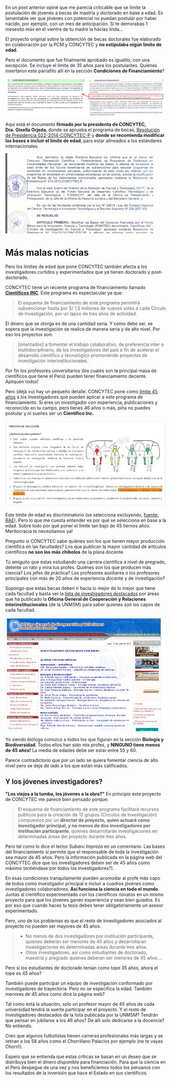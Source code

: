 En un post anterior opiné que me parecía criticable que se limite la
postulación de jóvenes a becas de mastría y doctorado en base a edad. Es
lamentable ver que jóvenes con potencial no puedan postular por haber
nacido, por ejemplo, con un mes de anticipación. Si te demorabas 1
mesesito más en el vientre de tu madre la hacías linda...

El proyecto original sobre la obtención de becas doctorales fue
elaborado en colaboración por la PCM y CONCYTEC y **no estipulaba nigún
límite de edad**.

Pero el documento que fue finalmente aprobado es igualito, con una
excepción. Se incluye el límite de 35 años para los postulantes. Quiénes
insertaron este parrafito allí en la sección **Condiciones de
Financiamiento**?

![Bases para las becas, antes y despúes (click para ampliar)](images/concy3.png)

Aquí está el documento **firmado por la presidenta de CONCYTEC,
Dra. Gisella Orjeda**, donde se aprueba el programa de becas,
[Resolución de Presidencia
022-2014-CONCYTEC-P](http://portal.concytec.gob.pe/images/stories/images2014/portal/areas-institucion/fondecyt/cienciactiva/rp_022_2014_p.pdf) y
**donde se recomienda modificar las bases e incluir el límite de edad**,
para estar alineados a los estándares internacionales.

![Fuente CONCYTEC.](images/concy4.png)

Más malas noticias
==================

Pero los límites de edad que pone CONCYTEC también afecta a los
investigadores curtidos y experimentados que ya tienen doctorado y
post-doctorado.

CONCYTEC tiene un reciente programa de financiamiento llamado
[**Científicos
INC**](http://portal.concytec.gob.pe/index.php/fondecyt-becas/cienciactiva/cientificos-inc-subvenciones-para-formacion-de-circulos-de-investigacion-en-ciencia-y-tecnologia.html).
Este programa es espectacular ya que:

> El esquema de financiamiento de este programa permitirá subvencionar
> hasta por S/ 1,5 millones de nuevos soles a cada Círculo de
> Investigación, por un lapso de tres años de actividad.

El dinero que se otorga es de una cantidad seria. Y como debe ser, se
espera que la investigación se realice de manera seria y de alto nivel.
Por eso los proyectos son:

> [orientados] a fomentar el trabajo colaborativo, de preferencia inter
> o multidisciplinario, de los investigadores del país a fin de acelerar
> el desarrollo científico y tecnológico promoviendo proyectos de
> investigación interinstitucionales.

Por fin los profesores universitarios (los cuales son la principal masa
de científicos que tiene el Perú) pueden tener financiamiento decente.
Apliquen todos!

Pero (déjà vu) hay un pequeño detalle. CONCYTEC pone como [límite 45
años](http://portal.concytec.gob.pe/index.php/cienfitificos-inc-proceso-de-seleccion.html)
a los investigadores que pueden aplicar a este programa de
financiamiento. Si eres un investigador con experiencia, publicaciones y
reconocido en tu campo, pero tienes 46 años o más, piña no puedes
postular y ni sueñes ser un **Científico Inc.**

![Límite de edad para financiamiento de Científicos INC](images/concy1.png)

Este límite de edad es discriminatorio (se selecciona excluyendo,
[fuente: RAE](http://buscon.rae.es/drae/srv/search?val=discriminar)).
Pero lo que me cuesta entender es por qué se selecciona en base a la
edad. Sobre todo por qué poner el límite tan bajo de 45 tiernos años.
Meritocracia te necesitamos ya!

Pregunto si CONCYTEC sabe quiénes son los que tienen mayor producción
científica en las facultades? Los que publican la mayor cantidad de
artículos científicos **no son los más chibolos** de la plana docente.

Tú amiguito que estas estudiando una carrera científica a nivel de
pregrado, detente un rato y mira tus profes. Quiénes son los que
producen más ciencia? Los jefes de práctica? Los profesores auxiliares o
los profesores principales con más de 20 años de experiencia docente y
de investigación?

Supongo que estas becas deben ir hacia lo mejor de lo mejor que tiene
cada facultad y basta ver la [lista de investigadores
destacados](http://www.unmsm.edu.pe/coop/contenidobd1a.html?pag1=27) por
áreas que ha publicado la **Oficina General de Cooperación y Relaciones
interinstitucionales** (de la UNMSM) para saber quienes son los capos de
cada facultad.

![INVESTIGADORES DESTACADOS POR AREAS. Fuente UNMSM.](images/concy2.png)

Yo siendo biólogo conozco a todos los que figuran en la sección
**Biología y Biodiversidad**. Todos ellos han sido mis profes, y
**NINGUNO tiene menos de 45 años!** La media de edades debe ser estar
entre 55 y 60.

Parece contradictorio que por un lado se quiera fomentar ciencia de alto
nivel pero se deje de lado a los que están más calificados.

Y los jóvenes investigadores?
-----------------------------

**"Los viejos a la tumba, los jóvenes a la obra?"** En principio este
proyecto de CONCYTEC me parece bien pensado porque:

> El esquema de financiamiento de este programa facilitará recursos
> públicos para la creación de 12 grupos (Círculos de Investigación)
> compuestos por un **director de proyecto, quien actuará como
> investigador principal, y no menos de dos investigadores por
> institución participante**, quienes desarrollarán investigaciones en
> determinadas áreas del proyecto durante tres años.

Pero tal como lo dice el lector *Subaru Impreza* en un comentario. Las
bases del financiamiento sí permite que el responsable de toda la
investigación sea mayor de 45 años. Pero la información publicada en la
página web del CONCYTEC dice que los investigadores deben ser de 45 años
como máximo (entiéndase por todos los investigadores?).

En esas condiciones tranquilamente pueden acomodar al profe más capo de
todos como investigador principal e incluir a cuadros jóvenes como
investigadores colaboradores. **Así funciona la ciencia en todo el
mundo**. Juntas al científico experimentado con los científicos novatos
en un mismo proyecto para que los jóvenes ganen experiencia y sean bien
guiados. Es por eso que cuando haces tu tesis debes tener
obligatoriamente un asesor experimentado.

Pero, uno de los problemas es que el resto de investigadores asociados
al proyecto no pueden ser mayores de 45 años.

> -   No menos de dos investigadores por institución participante,
>     quienes deberán ser menores de 45 años y desarrollarán
>     investigaciones en determinadas áreas durante tres años.
> -   Otros investigadores, así como estudiantes de doctorado, maestría
>     y pregrado quienes deberan ser menores de 45 años....

Pero si los estudiantes de doctorado tenían como tope 35 años, ahora el
tope es 45 años?

También puede participar un equipo de investigación conformado por
investigadores de trayectoria. Pero no se especifica la edad. También
menores de 45 años como dice la página web?

Tal como está la situación, solo un profesor mayor de 45 años de cada
universidad tendrá la suerte participar en el proyecto. Y el resto de
investigadores destacados de la lista publicada por la UNMSM? Tendrán
que pensar en jubilarse a los 46 años? De allí solo dedicarse a la
docencia? No entiendo.

Creo que algunos futbolistas tienen carreras profesionales más largas y
se retiran a los 58 años como el Chorrillano Palacios por ejemplo (no te
vayas Chorri!).

Espero que se entienda que estas críticas se basan en un deseo que se
distribuya bien el dinero disponible para financiación. Para que la
ciencia en el Perú despegue de una vez y nos beneficiemos todos los
peruanos con los resultados de la inversión que hace el Estado en sus
científicos.
